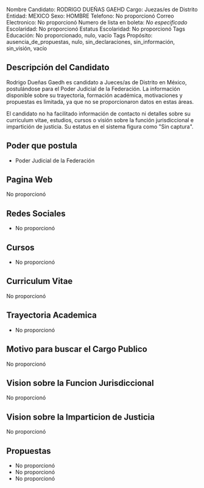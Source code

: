 Nombre Candidato: RODRIGO DUEÑAS GAEHD
Cargo: Juezas/es de Distrito
Entidad: MEXICO
Sexo: HOMBRE
Telefono: No proporcionó
Correo Electronico: No proporcionó
Numero de lista en boleta: *No especificado*
Escolaridad: No proporcionó
Estatus Escolaridad: No proporcionó
Tags Educación: No proporcionado, nulo, vacío
Tags Propósito: ausencia_de_propuestas, nulo, sin_declaraciones, sin_información, sin_visión, vacío


## Descripción del Candidato 

Rodrigo Dueñas Gaedh es candidato a Jueces/as de Distrito en México, postulándose para el Poder Judicial de la Federación. La información disponible sobre su trayectoria, formación académica, motivaciones y propuestas es limitada, ya que no se proporcionaron datos en estas áreas.

El candidato no ha facilitado información de contacto ni detalles sobre su curriculum vitae, estudios, cursos o visión sobre la función jurisdiccional e impartición de justicia. Su estatus en el sistema figura como "Sin captura".


## Poder que postula

- Poder Judicial de la Federación


## Pagina Web

No proporcionó


## Redes Sociales

- No proporcionó


## Cursos

- No proporcionó


## Curriculum Vitae

No proporcionó


## Trayectoria Academica

- No proporcionó


## Motivo para buscar el Cargo Publico

No proporcionó


## Vision sobre la Funcion Jurisdiccional

No proporcionó


## Vision sobre la Imparticion de Justicia

No proporcionó


## Propuestas

- No proporcionó
- No proporcionó
- No proporcionó


